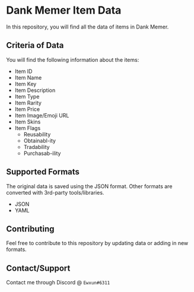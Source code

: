 # Dank Memer Item Data
In this repository, you will find all the data of items in Dank Memer.

## Criteria of Data
You will find the following information about the items:
- Item ID
- Item Name
- Item Key
- Item Description
- Item Type
- Item Rarity
- Item Price
- Item Image/Emoji URL
- Item Skins
- Item Flags
  - Reusability
  - Obtainabl-ity
  - Tradability
  - Purchasab-ility

## Supported Formats
The original data is saved using the JSON format. Other formats are converted with 3rd-party tools/libraries.
- JSON
- YAML

## Contributing
Feel free to contribute to this repository by updating data or adding in new formats.

## Contact/Support 
Contact me through Discord @ `Ewxun#6311`
